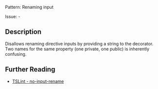 Pattern: Renaming input

Issue: -

## Description

Disallows renaming directive inputs by providing a string to the decorator. Two names for the same property (one private, one public) is inherently confusing.

## Further Reading

* [TSLint - no-input-rename](http://codelyzer.com/rules/no-input-rename/)